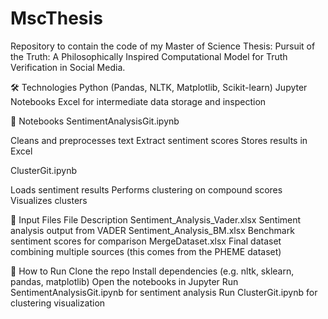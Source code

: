 # MscThesis
Repository to contain the code of my Master of Science Thesis: Pursuit of the Truth: A Philosophically Inspired Computational Model for Truth Verification in Social Media.

🛠️ Technologies
Python (Pandas, NLTK, Matplotlib, Scikit-learn)
Jupyter Notebooks
Excel for intermediate data storage and inspection

📒 Notebooks
SentimentAnalysisGit.ipynb

Cleans and preprocesses text
Extract sentiment scores
Stores results in Excel

ClusterGit.ipynb

Loads sentiment results
Performs clustering on compound scores
Visualizes clusters

📂 Input Files
File	Description
Sentiment_Analysis_Vader.xlsx	Sentiment analysis output from VADER
Sentiment_Analysis_BM.xlsx	Benchmark sentiment scores for comparison
MergeDataset.xlsx	Final dataset combining multiple sources (this comes from the PHEME dataset)


🚀 How to Run
Clone the repo
Install dependencies (e.g. nltk, sklearn, pandas, matplotlib)
Open the notebooks in Jupyter
Run SentimentAnalysisGit.ipynb for sentiment analysis
Run ClusterGit.ipynb for clustering visualization



